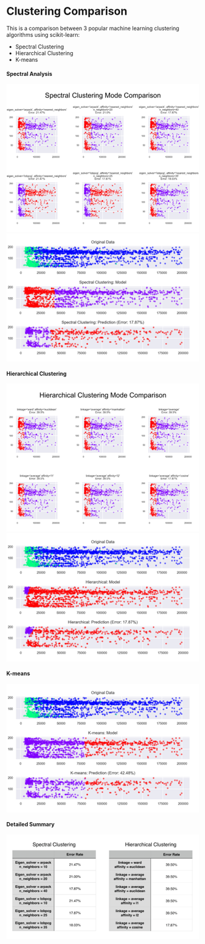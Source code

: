 # Clustering Comparison
This is a comparison between 3 popular machine learning clustering algorithms using scikit-learn:
- Spectral Clustering
- Hierarchical Clustering
- K-means

#### Spectral Analysis
![](/plots/spectral_All.png)
![](/plots/spectral.png)

#### Hierarchical Clustering
![](/plots/Hierarchical_all.png)
![](/plots/Hierarchical.png)

#### K-means
![](/plots/k-means.png)

#### Detailed Summary
![](/plots/results.png)
